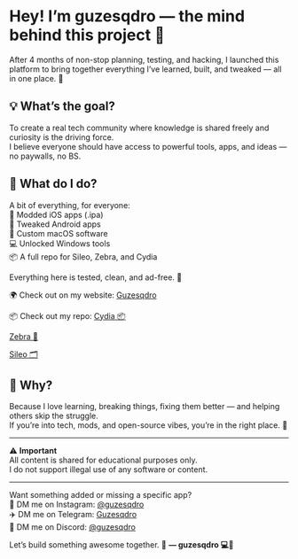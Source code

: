 # Hey! I’m guzesqdro — the mind behind this project 🥳

After 4 months of non-stop planning, testing, and hacking, I launched this platform to bring together everything I’ve learned, built, and tweaked — all in one place. 🚀

## 💡 What’s the goal?

To create a real tech community where knowledge is shared freely and curiosity is the driving force.  
I believe everyone should have access to powerful tools, apps, and ideas — no paywalls, no BS.

## 🔧 What do I do?

A bit of everything, for everyone:  
📱 Modded iOS apps (.ipa)  
🤖 Tweaked Android apps  
🍏 Custom macOS software  
💻 Unlocked Windows tools  
📦 A full repo for Sileo, Zebra, and Cydia  

Everything here is tested, clean, and ad-free. 🧼

🌍 Check out on my website: [Guzesqdro](https://guzesqdro.github.io)

📦 Check out my repo:
[Cydia 📦](https://shorturl.at/Gg92V)

[Zebra 🦓](https://shorturl.at/VvTXF)

[Sileo 🗂️](https://shorturl.at/AAM0G)

## 🧠 Why?

Because I love learning, breaking things, fixing them better — and helping others skip the struggle.  
If you’re into tech, mods, and open-source vibes, you’re in the right place. 🤝

---

⚠️ **Important**  
All content is shared for educational purposes only.  
I do not support illegal use of any software or content.

---

Want something added or missing a specific app?  
📲 DM me on Instagram: [@guzesqdro](https://instagram.com/guzesqdro)  
✈️ DM me on Telegram: [Guzesqdro](https://t.me/guzesqdro)  
🤖 DM me on Discord: [@guzesqdro](https://discord.gg/ZsvRvNY7)  

Let’s build something awesome together. 🥳
**— guzesqdro 💻🧪**
